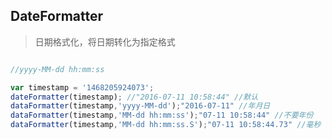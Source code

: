 ## DateFormatter

> 日期格式化，将日期转化为指定格式

```javascript

//yyyy-MM-dd hh:mm:ss

var timestamp = '1468205924073';
dateFormatter(timestamp); //"2016-07-11 10:58:44" //默认
dataFormatter(timestamp,'yyyy-MM-dd');"2016-07-11" //年月日
dataFormatter(timestamp,'MM-dd hh:mm:ss');"07-11 10:58:44" //不要年份
dataFormatter(timestamp,'MM-dd hh:mm:ss.S');"07-11 10:58:44.73" //毫秒


```